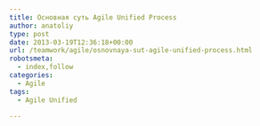 ```yaml
---
title: Основная суть Agile Unified Process
author: anatoliy
type: post
date: 2013-03-19T12:36:18+00:00
url: /teamwork/agile/osnovnaya-sut-agile-unified-process.html
robotsmeta:
  - index,follow
categories:
  - Agile
tags:
  - Agile Unified

---
```

